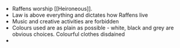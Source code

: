 - Raffens worship [[Heironeous]].
- Law is above everything and dictates how Raffens live
- Music and creative activities are forbidden
- Colours used are as plain as possible - white, black and grey are obvious choices. Colourful clothes disdained
-